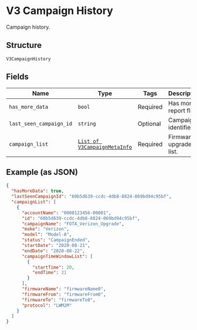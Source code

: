 
# V3 Campaign History

Campaign history.

## Structure

`V3CampaignHistory`

## Fields

| Name | Type | Tags | Description |
|  --- | --- | --- | --- |
| `has_more_data` | `bool` | Required | Has more report flag? |
| `last_seen_campaign_id` | `string` | Optional | Campaign identifier. |
| `campaign_list` | [`List of V3CampaignMetaInfo`](../../doc/models/v3-campaign-meta-info.md) | Required | Firmware upgrade list. |

## Example (as JSON)

```json
{
  "hasMoreData": true,
  "lastSeenCampaignId": "60b5d639-ccdc-4db8-8824-069bd94c95bf",
  "campaignList": [
    {
      "accountName": "0000123456-00001",
      "id": "60b5d639-ccdc-4db8-8824-069bd94c95bf",
      "campaignName": "FOTA_Verizon_Upgrade",
      "make": "Verizon",
      "model": "Model-A",
      "status": "CampaignEnded",
      "startDate": "2020-08-21",
      "endDate": "2020-08-22",
      "campaignTimeWindowList": [
        {
          "startTime": 20,
          "endTime": 21
        }
      ],
      "firmwareName": "firmwareName0",
      "firmwareFrom": "firmwareFrom0",
      "firmwareTo": "firmwareTo0",
      "protocol": "LWM2M"
    }
  ]
}
```

